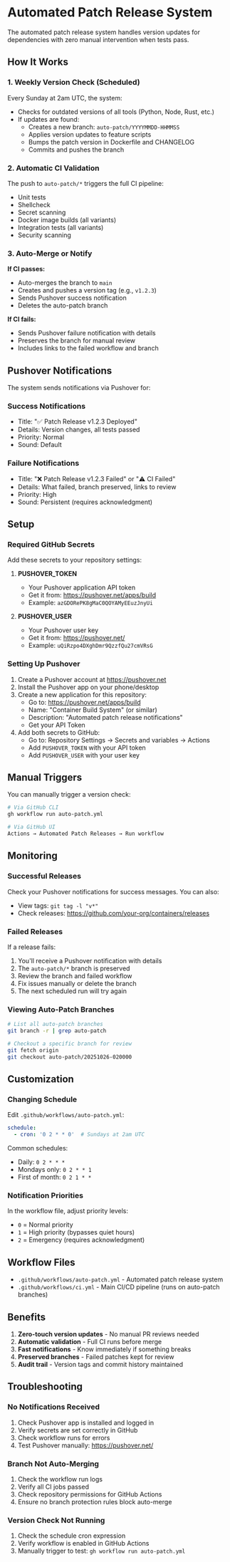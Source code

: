 # Automated Patch Release System

The automated patch release system handles version updates for dependencies with zero manual intervention when tests pass.

## How It Works

### 1. Weekly Version Check (Scheduled)

Every Sunday at 2am UTC, the system:
- Checks for outdated versions of all tools (Python, Node, Rust, etc.)
- If updates are found:
  - Creates a new branch: `auto-patch/YYYYMMDD-HHMMSS`
  - Applies version updates to feature scripts
  - Bumps the patch version in Dockerfile and CHANGELOG
  - Commits and pushes the branch

### 2. Automatic CI Validation

The push to `auto-patch/*` triggers the full CI pipeline:
- Unit tests
- Shellcheck
- Secret scanning
- Docker image builds (all variants)
- Integration tests (all variants)
- Security scanning

### 3. Auto-Merge or Notify

**If CI passes:**
- Auto-merges the branch to `main`
- Creates and pushes a version tag (e.g., `v1.2.3`)
- Sends Pushover success notification
- Deletes the auto-patch branch

**If CI fails:**
- Sends Pushover failure notification with details
- Preserves the branch for manual review
- Includes links to the failed workflow and branch

## Pushover Notifications

The system sends notifications via Pushover for:

### Success Notifications
- Title: "✅ Patch Release v1.2.3 Deployed"
- Details: Version changes, all tests passed
- Priority: Normal
- Sound: Default

### Failure Notifications
- Title: "❌ Patch Release v1.2.3 Failed" or "⚠️ CI Failed"
- Details: What failed, branch preserved, links to review
- Priority: High
- Sound: Persistent (requires acknowledgment)

## Setup

### Required GitHub Secrets

Add these secrets to your repository settings:

1. **PUSHOVER_TOKEN**
   - Your Pushover application API token
   - Get it from: https://pushover.net/apps/build
   - Example: `azGDORePK8gMaC0QOYAMyEEuzJnyUi`

2. **PUSHOVER_USER**
   - Your Pushover user key
   - Get it from: https://pushover.net/
   - Example: `uQiRzpo4DXghDmr9QzzfQu27cmVRsG`

### Setting Up Pushover

1. Create a Pushover account at https://pushover.net
2. Install the Pushover app on your phone/desktop
3. Create a new application for this repository:
   - Go to: https://pushover.net/apps/build
   - Name: "Container Build System" (or similar)
   - Description: "Automated patch release notifications"
   - Get your API Token
4. Add both secrets to GitHub:
   - Go to: Repository Settings → Secrets and variables → Actions
   - Add `PUSHOVER_TOKEN` with your API token
   - Add `PUSHOVER_USER` with your user key

## Manual Triggers

You can manually trigger a version check:

```bash
# Via GitHub CLI
gh workflow run auto-patch.yml

# Via GitHub UI
Actions → Automated Patch Releases → Run workflow
```

## Monitoring

### Successful Releases

Check your Pushover notifications for success messages. You can also:
- View tags: `git tag -l "v*"`
- Check releases: https://github.com/your-org/containers/releases

### Failed Releases

If a release fails:
1. You'll receive a Pushover notification with details
2. The `auto-patch/*` branch is preserved
3. Review the branch and failed workflow
4. Fix issues manually or delete the branch
5. The next scheduled run will try again

### Viewing Auto-Patch Branches

```bash
# List all auto-patch branches
git branch -r | grep auto-patch

# Checkout a specific branch for review
git fetch origin
git checkout auto-patch/20251026-020000
```

## Customization

### Changing Schedule

Edit `.github/workflows/auto-patch.yml`:

```yaml
schedule:
  - cron: '0 2 * * 0'  # Sundays at 2am UTC
```

Common schedules:
- Daily: `0 2 * * *`
- Mondays only: `0 2 * * 1`
- First of month: `0 2 1 * *`

### Notification Priorities

In the workflow file, adjust priority levels:
- `0` = Normal priority
- `1` = High priority (bypasses quiet hours)
- `2` = Emergency (requires acknowledgment)

## Workflow Files

- `.github/workflows/auto-patch.yml` - Automated patch release system
- `.github/workflows/ci.yml` - Main CI/CD pipeline (runs on auto-patch branches)

## Benefits

1. **Zero-touch version updates** - No manual PR reviews needed
2. **Automatic validation** - Full CI runs before merge
3. **Fast notifications** - Know immediately if something breaks
4. **Preserved branches** - Failed patches kept for review
5. **Audit trail** - Version tags and commit history maintained

## Troubleshooting

### No Notifications Received

1. Check Pushover app is installed and logged in
2. Verify secrets are set correctly in GitHub
3. Check workflow runs for errors
4. Test Pushover manually: https://pushover.net/

### Branch Not Auto-Merging

1. Check the workflow run logs
2. Verify all CI jobs passed
3. Check repository permissions for GitHub Actions
4. Ensure no branch protection rules block auto-merge

### Version Check Not Running

1. Check the schedule cron expression
2. Verify workflow is enabled in GitHub Actions
3. Manually trigger to test: `gh workflow run auto-patch.yml`
